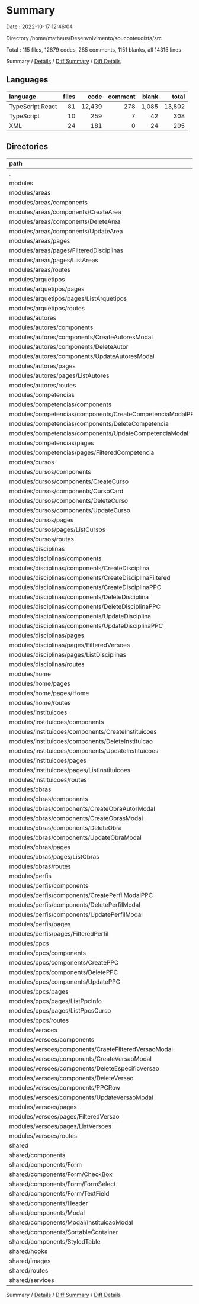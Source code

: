 # Summary

Date : 2022-10-17 12:46:04

Directory /home/matheus/Desenvolvimento/souconteudista/src

Total : 115 files,  12879 codes, 285 comments, 1151 blanks, all 14315 lines

Summary / [Details](details.md) / [Diff Summary](diff.md) / [Diff Details](diff-details.md)

## Languages
| language | files | code | comment | blank | total |
| :--- | ---: | ---: | ---: | ---: | ---: |
| TypeScript React | 81 | 12,439 | 278 | 1,085 | 13,802 |
| TypeScript | 10 | 259 | 7 | 42 | 308 |
| XML | 24 | 181 | 0 | 24 | 205 |

## Directories
| path | files | code | comment | blank | total |
| :--- | ---: | ---: | ---: | ---: | ---: |
| . | 115 | 12,879 | 285 | 1,151 | 14,315 |
| modules | 71 | 11,747 | 211 | 955 | 12,913 |
| modules/areas | 6 | 792 | 1 | 71 | 864 |
| modules/areas/components | 3 | 308 | 1 | 32 | 341 |
| modules/areas/components/CreateArea | 1 | 115 | 0 | 10 | 125 |
| modules/areas/components/DeleteArea | 1 | 56 | 1 | 8 | 65 |
| modules/areas/components/UpdateArea | 1 | 137 | 0 | 14 | 151 |
| modules/areas/pages | 2 | 473 | 0 | 36 | 509 |
| modules/areas/pages/FilteredDisciplinas | 1 | 235 | 0 | 20 | 255 |
| modules/areas/pages/ListAreas | 1 | 238 | 0 | 16 | 254 |
| modules/areas/routes | 1 | 11 | 0 | 3 | 14 |
| modules/arquetipos | 2 | 270 | 0 | 16 | 286 |
| modules/arquetipos/pages | 1 | 261 | 0 | 13 | 274 |
| modules/arquetipos/pages/ListArquetipos | 1 | 261 | 0 | 13 | 274 |
| modules/arquetipos/routes | 1 | 9 | 0 | 3 | 12 |
| modules/autores | 5 | 607 | 2 | 55 | 664 |
| modules/autores/components | 3 | 367 | 1 | 34 | 402 |
| modules/autores/components/CreateAutoresModal | 1 | 136 | 0 | 11 | 147 |
| modules/autores/components/DeleteAutor | 1 | 56 | 1 | 8 | 65 |
| modules/autores/components/UpdateAutoresModal | 1 | 175 | 0 | 15 | 190 |
| modules/autores/pages | 1 | 231 | 1 | 18 | 250 |
| modules/autores/pages/ListAutores | 1 | 231 | 1 | 18 | 250 |
| modules/autores/routes | 1 | 9 | 0 | 3 | 12 |
| modules/competencias | 4 | 526 | 1 | 51 | 578 |
| modules/competencias/components | 3 | 330 | 1 | 31 | 362 |
| modules/competencias/components/CreateCompetenciaModalPPC | 1 | 123 | 0 | 10 | 133 |
| modules/competencias/components/DeleteCompetencia | 1 | 56 | 1 | 8 | 65 |
| modules/competencias/components/UpdateCompetenciaModal | 1 | 151 | 0 | 13 | 164 |
| modules/competencias/pages | 1 | 196 | 0 | 20 | 216 |
| modules/competencias/pages/FilteredCompetencia | 1 | 196 | 0 | 20 | 216 |
| modules/cursos | 7 | 573 | 4 | 82 | 659 |
| modules/cursos/components | 5 | 387 | 3 | 59 | 449 |
| modules/cursos/components/CreateCurso | 1 | 103 | 0 | 15 | 118 |
| modules/cursos/components/CursoCard | 2 | 86 | 2 | 19 | 107 |
| modules/cursos/components/DeleteCurso | 1 | 56 | 1 | 8 | 65 |
| modules/cursos/components/UpdateCurso | 1 | 142 | 0 | 17 | 159 |
| modules/cursos/pages | 1 | 169 | 1 | 19 | 189 |
| modules/cursos/pages/ListCursos | 1 | 169 | 1 | 19 | 189 |
| modules/cursos/routes | 1 | 17 | 0 | 4 | 21 |
| modules/disciplinas | 10 | 1,833 | 59 | 165 | 2,057 |
| modules/disciplinas/components | 7 | 1,308 | 59 | 121 | 1,488 |
| modules/disciplinas/components/CreateDisciplina | 1 | 147 | 0 | 12 | 159 |
| modules/disciplinas/components/CreateDisciplinaFiltered | 1 | 119 | 0 | 10 | 129 |
| modules/disciplinas/components/CreateDisciplinaPPC | 1 | 375 | 57 | 28 | 460 |
| modules/disciplinas/components/DeleteDisciplina | 1 | 56 | 1 | 8 | 65 |
| modules/disciplinas/components/DeleteDisciplinaPPC | 1 | 61 | 1 | 8 | 70 |
| modules/disciplinas/components/UpdateDisciplina | 1 | 183 | 0 | 17 | 200 |
| modules/disciplinas/components/UpdateDisciplinaPPC | 1 | 367 | 0 | 38 | 405 |
| modules/disciplinas/pages | 2 | 512 | 0 | 40 | 552 |
| modules/disciplinas/pages/FilteredVersoes | 1 | 263 | 0 | 22 | 285 |
| modules/disciplinas/pages/ListDisciplinas | 1 | 249 | 0 | 18 | 267 |
| modules/disciplinas/routes | 1 | 13 | 0 | 4 | 17 |
| modules/home | 3 | 248 | 1 | 15 | 264 |
| modules/home/pages | 2 | 239 | 1 | 12 | 252 |
| modules/home/pages/Home | 2 | 239 | 1 | 12 | 252 |
| modules/home/routes | 1 | 9 | 0 | 3 | 12 |
| modules/instituicoes | 5 | 573 | 1 | 50 | 624 |
| modules/instituicoes/components | 3 | 367 | 1 | 31 | 399 |
| modules/instituicoes/components/CreateInstituicoes | 1 | 132 | 0 | 10 | 142 |
| modules/instituicoes/components/DeleteInstituicao | 1 | 61 | 1 | 8 | 70 |
| modules/instituicoes/components/UpdateInstituicoes | 1 | 174 | 0 | 13 | 187 |
| modules/instituicoes/pages | 1 | 197 | 0 | 16 | 213 |
| modules/instituicoes/pages/ListInstituicoes | 1 | 197 | 0 | 16 | 213 |
| modules/instituicoes/routes | 1 | 9 | 0 | 3 | 12 |
| modules/obras | 6 | 1,314 | 10 | 99 | 1,423 |
| modules/obras/components | 4 | 1,050 | 9 | 75 | 1,134 |
| modules/obras/components/CreateObraAutorModal | 1 | 146 | 0 | 18 | 164 |
| modules/obras/components/CreateObrasModal | 1 | 439 | 8 | 30 | 477 |
| modules/obras/components/DeleteObra | 1 | 56 | 1 | 8 | 65 |
| modules/obras/components/UpdateObraModal | 1 | 409 | 0 | 19 | 428 |
| modules/obras/pages | 1 | 255 | 1 | 21 | 277 |
| modules/obras/pages/ListObras | 1 | 255 | 1 | 21 | 277 |
| modules/obras/routes | 1 | 9 | 0 | 3 | 12 |
| modules/perfis | 4 | 516 | 1 | 52 | 569 |
| modules/perfis/components | 3 | 320 | 1 | 32 | 353 |
| modules/perfis/components/CreatePerfilModalPPC | 1 | 116 | 0 | 10 | 126 |
| modules/perfis/components/DeletePerfilModal | 1 | 56 | 1 | 8 | 65 |
| modules/perfis/components/UpdatePerfilModal | 1 | 148 | 0 | 14 | 162 |
| modules/perfis/pages | 1 | 196 | 0 | 20 | 216 |
| modules/perfis/pages/FilteredPerfil | 1 | 196 | 0 | 20 | 216 |
| modules/ppcs | 9 | 2,460 | 17 | 154 | 2,631 |
| modules/ppcs/components | 3 | 495 | 1 | 40 | 536 |
| modules/ppcs/components/CreatePPC | 1 | 165 | 0 | 11 | 176 |
| modules/ppcs/components/DeletePPC | 1 | 56 | 1 | 8 | 65 |
| modules/ppcs/components/UpdatePPC | 1 | 274 | 0 | 21 | 295 |
| modules/ppcs/pages | 5 | 1,954 | 16 | 111 | 2,081 |
| modules/ppcs/pages/ListPpcInfo | 4 | 1,590 | 15 | 85 | 1,690 |
| modules/ppcs/pages/ListPpcsCurso | 1 | 364 | 1 | 26 | 391 |
| modules/ppcs/routes | 1 | 11 | 0 | 3 | 14 |
| modules/versoes | 10 | 2,035 | 114 | 145 | 2,294 |
| modules/versoes/components | 6 | 850 | 6 | 69 | 925 |
| modules/versoes/components/CraeteFilteredVersaoModal | 1 | 145 | 0 | 11 | 156 |
| modules/versoes/components/CreateVersaoModal | 1 | 174 | 0 | 15 | 189 |
| modules/versoes/components/DeleteEspecificVersao | 1 | 55 | 1 | 8 | 64 |
| modules/versoes/components/DeleteVersao | 1 | 56 | 1 | 8 | 65 |
| modules/versoes/components/PPCRow | 1 | 200 | 4 | 10 | 214 |
| modules/versoes/components/UpdateVersaoModal | 1 | 220 | 0 | 17 | 237 |
| modules/versoes/pages | 3 | 1,176 | 108 | 73 | 1,357 |
| modules/versoes/pages/FilteredVersao | 2 | 927 | 108 | 57 | 1,092 |
| modules/versoes/pages/ListVersoes | 1 | 249 | 0 | 16 | 265 |
| modules/versoes/routes | 1 | 9 | 0 | 3 | 12 |
| shared | 41 | 1,106 | 73 | 188 | 1,367 |
| shared/components | 10 | 696 | 61 | 105 | 862 |
| shared/components/Form | 4 | 158 | 15 | 21 | 194 |
| shared/components/Form/CheckBox | 1 | 32 | 14 | 7 | 53 |
| shared/components/Form/FormSelect | 2 | 100 | 1 | 11 | 112 |
| shared/components/Form/TextField | 1 | 26 | 0 | 3 | 29 |
| shared/components/Header | 1 | 221 | 3 | 24 | 248 |
| shared/components/Modal | 1 | 112 | 0 | 15 | 127 |
| shared/components/Modal/InstituicaoModal | 1 | 112 | 0 | 15 | 127 |
| shared/components/SortableContainer | 2 | 117 | 9 | 31 | 157 |
| shared/components/StyledTable | 2 | 88 | 34 | 14 | 136 |
| shared/hooks | 5 | 211 | 0 | 55 | 266 |
| shared/images | 24 | 181 | 0 | 24 | 205 |
| shared/routes | 1 | 14 | 12 | 2 | 28 |
| shared/services | 1 | 4 | 0 | 2 | 6 |

Summary / [Details](details.md) / [Diff Summary](diff.md) / [Diff Details](diff-details.md)